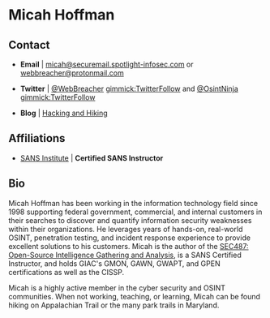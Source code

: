 Micah Hoffman
============

Contact
-------
- **Email** | [micah@securemail.spotlight-infosec.com](mailto:micah@securemail.spotlight-infosec.com) or [webbreacher@protonmail.com](webbreacher@protonmail.com)

- **Twitter** | [@WebBreacher](http://twitter.com/webbreacher) [gimmick:TwitterFollow](@webbreacher) and [@OsintNinja](http://twitter.com/osintninja) [gimmick:TwitterFollow](@osintninja)

- **Blog** | [Hacking and Hiking](https://webbreacher.com)


Affiliations
-------
- [SANS Institute](https://www.sans.org/instructors/micah-hoffman) | **Certified SANS Instructor**


Bio
-----------
 
Micah Hoffman has been working in the information technology field since 1998 supporting federal government, commercial, and internal customers in their searches to discover and quantify information security weaknesses within their organizations. He leverages years of hands-on, real-world OSINT, penetration testing, and incident response experience to provide excellent solutions to his customers. Micah is the author of the <a href="https://www.sans.org/course/open-source-intelligence-gathering" target="_blank">SEC487: Open-Source Intelligence Gathering and Analysis</a>, is a SANS Certified Instructor, and holds GIAC's GMON, GAWN, GWAPT, and GPEN certifications as well as the CISSP.

Micah is a highly active member in the cyber security and OSINT communities. When not working, teaching, or learning, Micah can be found hiking on Appalachian Trail or the many park trails in Maryland.
